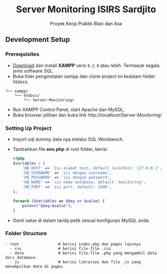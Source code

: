 <h1 align="center">
  Server Monitoring ISIRS Sardjito
</h1>
<p align="center">Proyek Kerja Praktik Btari dan Asa</p>

## Development Setup

### Prerequisites

- [Download](https://www.apachefriends.org/index.html) dan install **XAMPP** versi `8.2.0` atau lebih. Termasuk segala jenis software SQL.
- Buka foler penginstalan xampp dan clone project ini kedalam folder htdocs.

```
└── xampp/
    └── htdocs/
        └── Server-Monitoring/
```
- Run XAMPP Control Panel, start Apache dan MySQL.
- Buka browser pilihan dan buka link http://localhost/Server-Monitoring/

### Setting Up Project

- Import sql dummy data nya melalui SQL Workbench.
- Tambahkan file **env.php** di root folder, berisi:

  ```php
  <?php
  $variables = [
      'DB_HOST' => 'Isi alamat host, default localhost: 127.0.0.1',
      'DB_USERNAME' => 'isi dengan username',
      'DB_PASSWORD' => 'isi dengan password',
      'DB_NAME' => 'isi nama database, default: monitoring',
      'DB_PORT' => 'isi port, default: 3306',
  ];

  foreach ($variables as $key => $value) {
      putenv("$key=$value");
  }
  ```
- Ganti value di dalam tanda petik sesuai konfigurasi MySQL anda.


### Folder Structure

```
- root                 # berisi index.php dan pages lainnya
  - css                # berisi file-file .css
  - data               # berisi file-file .php yang mengambil data dari database.
  - js                 # berisi libraries dan file .js yang menampilkan data di pages. 
```
